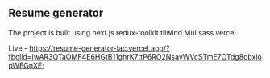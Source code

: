 
## Resume generator


The project is built using next.js redux-toolkit tilwind Mui sass vercel

Live - https://resume-generator-lac.vercel.app/?fbclid=IwAR3QTaOMF4E6HGtB11ghrK7ttP6RO2NsavWVcSTmE7OTdg8obxlopWEGnXE;
